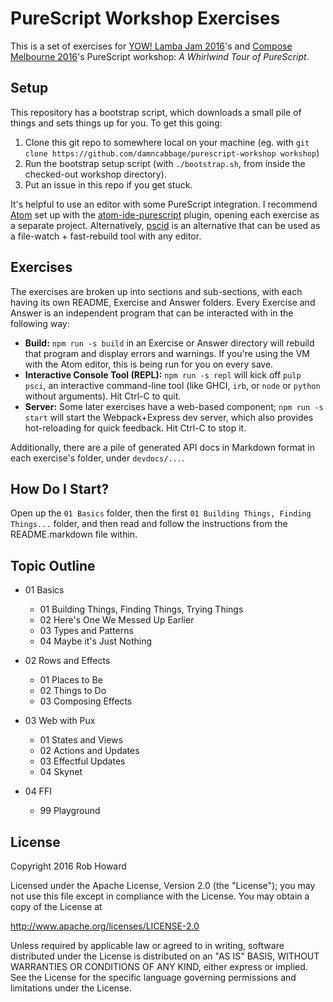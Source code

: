 PureScript Workshop Exercises
=============================

This is a set of exercises for [YOW! Lamba Jam 2016](http://lambdajam.yowconference.com.au)'s and
[Compose Melbourne 2016](http://www.composeconference.org/2016-melbourne/unconference/)'s PureScript
workshop: _A Whirlwind Tour of PureScript_.


## Setup

This repository has a bootstrap script, which downloads a small pile of things and sets things up for you. To get this going:

1. Clone this git repo to somewhere local on your machine (eg. with `git clone https://github.com/damncabbage/purescript-workshop workshop`)
2. Run the bootstrap setup script (with `./bootstrap.sh`, from inside the checked-out workshop directory).
3. Put an issue in this repo if you get stuck.

It's helpful to use an editor with some PureScript integration. I recommend [Atom](https://atom.io/)
set up with the [atom-ide-purescript](https://github.com/nwolverson/atom-ide-purescript) plugin,
opening each exercise as a separate project. Alternatively,
[pscid](https://github.com/kRITZCREEK/pscid) is an alternative that can be used as a file-watch +
fast-rebuild tool with any editor.


## Exercises

The exercises are broken up into sections and sub-sections, with each having its own README, Exercise
and Answer folders. Every Exercise and Answer is an independent program that can be interacted with
in the following way:

* **Build:** `npm run -s build` in an Exercise or Answer directory will rebuild that program and
  display errors and warnings. If you're using the VM with the Atom editor, this is being run for
  you on every save.
* **Interactive Console Tool (REPL):** `npm run -s repl` will kick off `pulp psci`, an interactive command-line tool (like GHCI,
  `irb`, or `node` or `python` without arguments). Hit Ctrl-C to quit.
* **Server:** Some later exercises have a web-based component; `npm run -s start` will start the
  Webpack+Express dev server, which also provides hot-reloading for quick feedback. Hit Ctrl-C to
  stop it.

Additionally, there are a pile of generated API docs in Markdown format in each exercise's folder,
under `devdocs/...`.


## How Do I Start?

Open up the `01 Basics` folder, then the first `01 Building Things, Finding Things...` folder, and
then read and follow the instructions from the README.markdown file within.


## Topic Outline

* 01 Basics
  * 01 Building Things, Finding Things, Trying Things
  * 02 Here's One We Messed Up Earlier
  * 03 Types and Patterns
  * 04 Maybe it's Just Nothing

* 02 Rows and Effects
  * 01 Places to Be
  * 02 Things to Do
  * 03 Composing Effects

* 03 Web with Pux
  * 01 States and Views
  * 02 Actions and Updates
  * 03 Effectful Updates
  * 04 Skynet

* 04 FFI
  * 99 Playground



## License

Copyright 2016 Rob Howard

Licensed under the Apache License, Version 2.0 (the "License"); you may not use this file except in compliance with the License.  You may obtain a copy of the License at

  http://www.apache.org/licenses/LICENSE-2.0

Unless required by applicable law or agreed to in writing, software distributed under the License is distributed on an "AS IS" BASIS, WITHOUT WARRANTIES OR CONDITIONS OF ANY KIND, either express or implied.  See the License for the specific language governing permissions and limitations under the License.
